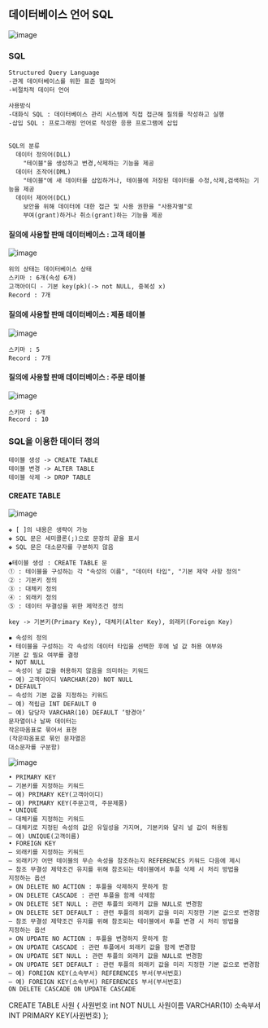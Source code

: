 ## 데이터베이스 언어 SQL
![image](https://github.com/RiveroadKim/2023_2/assets/129359835/3f06c282-c8df-4ff5-bdb2-68a6854c2482)

### SQL
```
Structured Query Language
-관계 데이터베이스를 위한 표준 질의어
-비절차적 데이터 언어

사용방식
-대화식 SQL : 데이터베이스 관리 시스템에 직접 접근해 질의를 작성하고 실행
-삽입 SQL : 프로그래밍 언어로 작성한 응용 프로그램에 삽입


SQL의 분류
  데이터 정의어(DLL)
    "테이블"을 생성하고 변경,삭제하는 기능을 제공
  데이터 조작어(DML)
    "테이블"에 새 데이터를 삽입하거나, 테이블에 저장된 데이터를 수정,삭제,검색하는 기능을 제공
  데이터 제어어(DCL)
    보안을 위해 데이터에 대한 접근 및 사용 권한을 "사용자별"로
    부여(grant)하거나 취소(grant)하는 기능을 제공
```

#### 질의에 사용할 판매 데이터베이스 : 고객 테이블
![image](https://github.com/RiveroadKim/2023_2/assets/129359835/8401cba5-9312-47f9-808f-e4c2bf1528ba)

```
위의 상태는 데이터베이스 상태
스키마 : 6개(속성 6개)
고객아이디 - 기본 key(pk)(-> not NULL, 중복성 x)
Record : 7개
```
#### 질의에 사용할 판매 데이터베이스 : 제품 테이블
![image](https://github.com/RiveroadKim/2023_2/assets/129359835/f4bb483c-bd5d-4e66-ab00-059f6ed45144)

```
스키마 : 5
Record : 7개
```
#### 질의에 사용할 판매 데이터베이스 : 주문 테이블
![image](https://github.com/RiveroadKim/2023_2/assets/129359835/7fb8e6da-a038-4cf6-bc9e-416b3806818b)

```
스키마 : 6개
Record : 10
```

### SQL을 이용한 데이터 정의
```
테이블 생성 -> CREATE TABLE
테이블 변경 -> ALTER TABLE
테이블 삭제 -> DROP TABLE
```
#### CREATE TABLE
![image](https://github.com/RiveroadKim/2023_2/assets/129359835/862a5eb4-7ae2-44c6-b90f-459fb31031ef)
```
❖ [ ]의 내용은 생략이 가능
❖ SQL 문은 세미콜론(;)으로 문장의 끝을 표시
❖ SQL 문은 대소문자를 구분하지 않음

◆테이블 생성 : CREATE TABLE 문
① : 테이블을 구성하는 각 "속성의 이름", "데이터 타입", "기본 제약 사항 정의"
② : 기본키 정의
③ : 대체키 정의
④ : 외래키 정의
⑤ : 데이터 무결성을 위한 제약조건 정의

key -> 기본키(Primary Key), 대체키(Alter Key), 외래키(Foreign Key)

▪ 속성의 정의
• 테이블을 구성하는 각 속성의 데이터 타입을 선택한 후에 널 값 허용 여부와
기본 값 필요 여부를 결정
• NOT NULL
– 속성이 널 값을 허용하지 않음을 의미하는 키워드
– 예) 고객아이디 VARCHAR(20) NOT NULL
• DEFAULT
– 속성의 기본 값을 지정하는 키워드
– 예) 적립금 INT DEFAULT 0 
– 예) 담당자 VARCHAR(10) DEFAULT ‘방경아’
문자열이나 날짜 데이터는
작은따옴표로 묶어서 표현
(작은따옴표로 묶인 문자열은
대소문자를 구분함)
```
![image](https://github.com/RiveroadKim/2023_2/assets/129359835/6b916b06-cbfc-4c6c-b7f5-d93b6bf73470)

```
• PRIMARY KEY
– 기본키를 지정하는 키워드
– 예) PRIMARY KEY(고객아이디)
– 예) PRIMARY KEY(주문고객, 주문제품)
• UNIQUE
– 대체키를 지정하는 키워드
– 대체키로 지정된 속성의 값은 유일성을 가지며, 기본키와 달리 널 값이 허용됨
– 예) UNIQUE(고객이름)
• FOREIGN KEY
– 외래키를 지정하는 키워드
– 외래키가 어떤 테이블의 무슨 속성을 참조하는지 REFERENCES 키워드 다음에 제시
– 참조 무결성 제약조건 유지를 위해 참조되는 테이블에서 투플 삭제 시 처리 방법을
지정하는 옵션
» ON DELETE NO ACTION : 투플을 삭제하지 못하게 함
» ON DELETE CASCADE : 관련 투플을 함께 삭제함
» ON DELETE SET NULL : 관련 투플의 외래키 값을 NULL로 변경함
» ON DELETE SET DEFAULT : 관련 투플의 외래키 값을 미리 지정한 기본 값으로 변경함
– 참조 무결성 제약조건 유지를 위해 참조되는 테이블에서 투플 변경 시 처리 방법을
지정하는 옵션
» ON UPDATE NO ACTION : 투플을 변경하지 못하게 함
» ON UPDATE CASCADE : 관련 투플에서 외래키 값을 함께 변경함
» ON UPDATE SET NULL : 관련 투플의 외래키 값을 NULL로 변경함
» ON UPDATE SET DEFAULT : 관련 투플의 외래키 값을 미리 지정한 기본 값으로 변경함
– 예) FOREIGN KEY(소속부서) REFERENCES 부서(부서번호)
– 예) FOREIGN KEY(소속부서) REFERENCES 부서(부서번호)
ON DELETE CASCADE ON UPDATE CASCADE
```

CREATE TABLE 사원 {
  사원번호 int  NOT NULL
  사원이름 VARCHAR(10)
  소속부서 INT
  PRIMARY KEY(사원번호)
};
